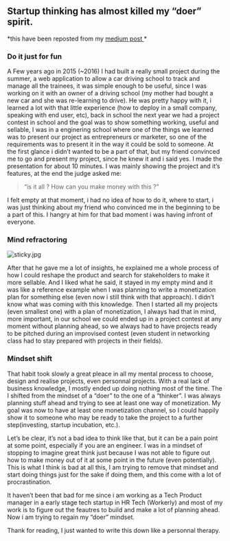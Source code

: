 ## Startup thinking has almost killed my “doer” spirit.

*this have been reposted from my  [medium post ]( [https://simoadonis.medium.com/startup-thinking-has-almost-killed-my-doer-spirit-e518d1fdcafe]) *
### Do it just for fun

A Few years ago in 2015 (~2016) I had built a really small project during the summer, a web application to allow a car driving school to track and manage all the trainees, it was simple enough to be useful, since I was working on it with an owner of a driving school (my mother had bought a new car and she was re-learning to drive). He was pretty happy with it, i learned a lot with that little experience (how to deploy in a small company, speaking with end user, etc), back in school the next year we had a project contest in school and the goal was to show something working, useful and sellable, I was in a enginering school where one of the things we learned was to present our project as entrepreneurs or marketer, so one of the requirements was to present it in the way it could be sold to someone. At the first glance i didn’t wanted to be a part of that, but my friend convinced me to go and present my project, since he knew it and i said yes. I made the presentation for about 10 minutes. I was mainly showing the project and it’s features, at the end the judge asked me:


> “is it all ? How can you make money with this ?”

I felt empty at that moment, i had no idea of how to do it, where to start, i was just thinking about my friend who convinced me in the beginning to be a part of this. I hangry at him for that bad moment i was having infront of everyone.


### Mind refractoring

![sticky.jpg](https://cdn.hashnode.com/res/hashnode/image/upload/v1619826248852/VQ20PNZj4.jpeg)

After that he gave me a lot of insights, he explained me a whole process of how I could reshape the product and search for stakeholders to make it more sellable. And I liked what he said, it stayed in my empty mind and it was like a reference example when I was planning to write a monetization plan for something else (even now i still think with that approach). I didn’t know what was coming with this knowledge. Then I started all my projects (even smallest one) with a plan of monetization, I always had that in mind, more important, in our school we could ended up in a project contest at any moment without planning ahead, so we always had to have projects ready to be pitched during an improvised contest (even student in networking class had to stay prepared with projects in their fields).

### Mindset shift

That habit took slowly a great pleace in all my mental process to choose, design and realise projects, even personnal projects. With a real lack of business knowledge, I mostly ended up doing nothing most of the time. The I shifted from the mindset of a “doer” to the one of a “thinker”. I was always planning stuff ahead and trying to see at least one way of monetization. My goal was now to have at least one monetization channel, so I could happily show it to someone who may be ready to take the project to a further step(investing, startup incubation, etc.).

Let’s be clear, it’s not a bad idea to think like that, but it can be a pain point at some point, especially if you are an engineer. I was in a mindset of stopping to imagine great think just because I was not able to figure out how to make money out of it at some point in the future (even potentially). This is what I think is bad at all this, I am trying to remove that mindset and start doing things just for the sake if doing them, and this come with a lot of procrastination.

It haven’t been that bad for me since i am working as a Tech Product manager in a early stage tech startup in HR Tech (Workerly) and most of my work is to figure out the feautres to build and make a lot of planning ahead. Now i am trying to regain my “doer” mindset.

Thank for reading, I just wanted to write this down like a personnal therapy.
